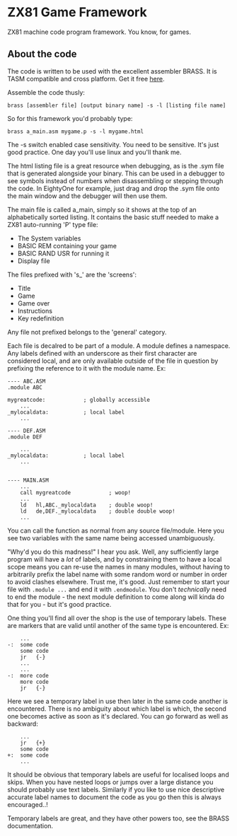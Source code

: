 # ZX81 Game Framework
ZX81 machine code program framework. You know, for games.

## About the code

The code is written to be used with the excellent assembler BRASS. It is TASM compatible and cross platform. Get it free [here](http://www.benryves.com/bin/brass/).

Assemble the code thusly:

```
brass [assembler file] [output binary name] -s -l [listing file name]
```

So for this framework you'd probably type:

```
brass a_main.asm mygame.p -s -l mygame.html
```

The -s switch enabled case sensitivity. You need to be sensitive. It's just good practice. One day you'll use linux and you'll thank me.

The html listing file is a great resource when debugging, as is the .sym file that is generated alongside your binary. This can be used in a debugger to see symbols instead of numbers when disassembling or stepping through the code. In EightyOne for example, just drag and drop the .sym file onto the main window and the debugger will then use them.

The main file is called a_main, simply so it shows at the top of an alphabetically sorted listing. It contains the basic stuff needed to make a ZX81 auto-running 'P' type file:
* The System variables
* BASIC REM containing your game
* BASIC RAND USR for running it
* Display file

The files prefixed with 's_' are the 'screens':
* Title
* Game
* Game over
* Instructions
* Key redefinition

Any file not prefixed belongs to the 'general' category.

Each file is decalred to be part of a module. A module defines a namespace. Any labels defined with an underscore as their first character are considered local, and are only available outside of the file in question by prefixing the reference to it with the module name. Ex:

```
---- ABC.ASM
.module ABC

mygreatcode:            ; globally accessible
    ...
_mylocaldata:           ; local label
    ...

---- DEF.ASM
.module DEF

    ...
_mylocaldata:           ; local label
    ...


---- MAIN.ASM
    ...
    call mygreatcode            ; woop!
    ...
    ld   hl,ABC._mylocaldata    ; double woop!
    ld   de,DEF._mylocaldata    ; double double woop!
    ...
```

You can call the function as normal from any source file/module. Here you see two variables with the same name being accessed unambiguously.

"Why'd you do this madness!" I hear you ask. Well, any sufficiently large program will have a _lot_ of labels, and by constraining them to have a local scope means you can re-use the names in many modules, without having to arbitrarily prefix the label name with some random word or number in order to avoid clashes elsewhere. Trust me, it's good. Just remember to start your file with `.module ...` and end it with `.endmodule`. You don't _technically_ need to end the module - the next module definition to come along will kinda do that for you - but it's good practice.

One thing you'll find all over the shop is the use of temporary labels. These are markers that are valid until another of the same type is encountered. Ex:

```
    ...
-:  some code
    some code
    jr   {-}
    ...
    ...
-:  more code
    more code
    jr   {-}
```

Here we see a temporary label in use then later in the same code another is encountered. There is no ambiguity about which label is which, the second one becomes active as soon as it's declared. You can go forward as well as backward:

```
    ...
    jr   {+}
    some code
+:  some code
    ...
```

It should be obvious that temporary labels are useful for localised loops and skips. When you have nested loops or jumps over a large distance you should probably use text labels. Similarly if you like to use nice descriptive accurate label names to document the code as you go then this is always encouraged..!

Temporary labels are great, and they have other powers too, see the BRASS documentation.
